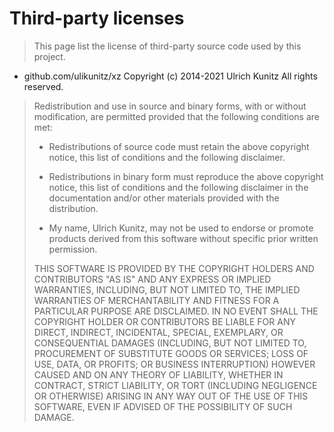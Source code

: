 # Third-party licenses

> This page list the license of third-party source code used by this project.

- github.com/ulikunitz/xz Copyright (c) 2014-2021 Ulrich Kunitz All rights reserved.

> Redistribution and use in source and binary forms, with or without modification, are permitted provided that the
> following conditions are met:
>
>   * Redistributions of source code must retain the above copyright notice, this list of conditions and the following disclaimer.
>
>   * Redistributions in binary form must reproduce the above copyright notice, this list of conditions and the following disclaimer in the documentation and/or other materials provided with the distribution.
>
>   * My name, Ulrich Kunitz, may not be used to endorse or promote products derived from this software without specific prior written permission.
>
> THIS SOFTWARE IS PROVIDED BY THE COPYRIGHT HOLDERS AND CONTRIBUTORS "AS IS"
> AND ANY EXPRESS OR IMPLIED WARRANTIES, INCLUDING, BUT NOT LIMITED TO, THE IMPLIED WARRANTIES OF MERCHANTABILITY AND
> FITNESS FOR A PARTICULAR PURPOSE ARE DISCLAIMED. IN NO EVENT SHALL THE COPYRIGHT HOLDER OR CONTRIBUTORS BE LIABLE FOR
> ANY DIRECT, INDIRECT, INCIDENTAL, SPECIAL, EXEMPLARY, OR CONSEQUENTIAL DAMAGES (INCLUDING, BUT NOT LIMITED TO,
> PROCUREMENT OF SUBSTITUTE GOODS OR SERVICES; LOSS OF USE, DATA, OR PROFITS; OR BUSINESS INTERRUPTION) HOWEVER CAUSED
> AND ON ANY THEORY OF LIABILITY, WHETHER IN CONTRACT, STRICT LIABILITY, OR TORT (INCLUDING NEGLIGENCE OR OTHERWISE)
> ARISING IN ANY WAY OUT OF THE USE OF THIS SOFTWARE, EVEN IF ADVISED OF THE POSSIBILITY OF SUCH DAMAGE.
